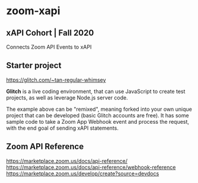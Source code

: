 # zoom-xapi
## xAPI Cohort | Fall 2020
Connects Zoom API Events to xAPI

## Starter project
https://glitch.com/~tan-regular-whimsey

**Glitch** is a live coding environment, that can use JavaScript to create test projects, as well as leverage Node.js server code.

The example above can be "remixed", meaning forked into your own unique project that can be developed (basic Glitch accounts are free). It has some sample code to take a Zoom App Webhook event and process the request, with the end goal of sending xAPI statements.

## Zoom API Reference
https://marketplace.zoom.us/docs/api-reference/
https://marketplace.zoom.us/docs/api-reference/webhook-reference
https://marketplace.zoom.us/develop/create?source=devdocs
